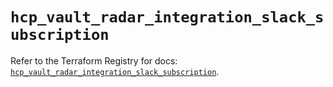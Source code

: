 # `hcp_vault_radar_integration_slack_subscription`

Refer to the Terraform Registry for docs: [`hcp_vault_radar_integration_slack_subscription`](https://registry.terraform.io/providers/hashicorp/hcp/0.102.0/docs/resources/vault_radar_integration_slack_subscription).
